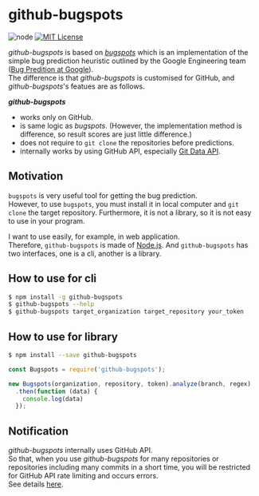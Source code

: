 # github-bugspots

![node](https://img.shields.io/node/v/github-bugspots.svg)
[![MIT License](http://img.shields.io/badge/license-MIT-blue.svg?style=flat)](LICENSE)

*github-bugspots* is based on *[bugspots](https://github.com/igrigorik/bugspots)* which is an implementation of the simple bug prediction heuristic outlined by the Google Engineering team ([Bug Predition at Google](http://google-engtools.blogspot.com/2011/12/bug-prediction-at-google.html)).  
The difference is that *github-bugspots* is customised for GitHub, and *github-bugspots*'s featues are as follows. 

***github-bugspots***
* works only on GitHub.
* is same logic as *bugspots*. (However, the implementation method is difference, so result scores are just little difference.)
* does not require to `git clone` the repositories before predictions.
* internally works by using GitHub API, especially [Git Data API](https://developer.github.com/v3/git/).
 
## Motivation
`bugspots` is very useful tool for getting the bug prediction.  
However, to use `bugspots`, you must install it in local computer and `git clone` the target repository.
Furthermore, it is not a library, so it is not easy to use in your program. 

I want to use easily, for example, in web application.  
Therefore, `github-bugspots` is made of [Node.js](https://nodejs.org/). And `github-bugspots` has two interfaces, one is a cli, another is a library.    

## How to use for cli
```bash
$ npm install -g github-bugspots
$ github-bugspots --help
$ github-bugspots target_organization target_repository your_token
```

## How to use for library
```bash
$ npm install --save github-bugspots
```

```javascript
const Bugspots = require('github-bugspots');

new Bugspots(organization, repository, token).analyze(branch, regex)
  .then(function (data) {
    console.log(data)
  });
```
## Notification

*github-bugspots* internally uses GitHub API.  
So that, when you use *github-bugspots* for many repositories or repositories including many commits in a short time, you will be restricted for GitHub API rate limiting and occurs errors.  
See details [here](https://developer.github.com/v3/#rate-limiting).
